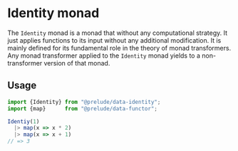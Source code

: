 # Identity monad

The `Identity` monad is a monad that without any computational strategy. It just 
applies functions to its input without any additional modification. It is mainly 
defined for its fundamental role in the theory of monad transformers. Any monad 
transformer applied to the `Identity` monad yields to a non-transformer version 
of that monad.
 
## Usage

```js
import {Identity} from "@prelude/data-identity";
import {map}      from "@prelude/data-functor";

Identiy(1)
  |> map(x => x * 2)
  |> map(x => x + 1)
// => 3
```
